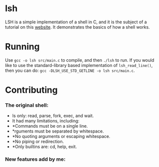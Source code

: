 # lsh
LSH is a simple implementation of a shell in C, and it is the subject of a tutorial on this [website](https://brennan.io/2015/01/16/write-a-shell-in-c/). It demonstrates the basics of how a shell works.
# Running
Use `gcc -o lsh src/main.c` to compile, and then `./lsh` to run. If you would like to use the standard-library based implementation of `lsh_read_line()`, then you can do: `gcc -DLSH_USE_STD_GETLINE -o lsh src/main.c`.
# Contributing
### The original shell:
* Is only: read, parse, fork, exec, and wait.
* It had many limitations, including:
* *Commands must be on a single line.
* *rguments must be separated by whitespace.
* *No quoting arguments or escaping whitespace.
* *No piping or redirection.
* *Only builtins are: cd, help, exit.
### New features add by me:

